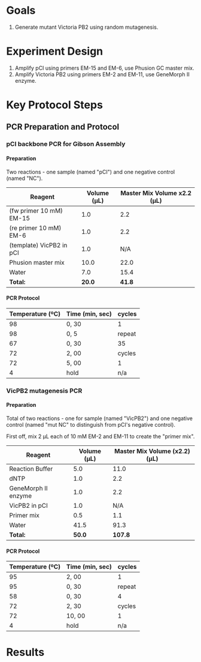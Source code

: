 # Goals

1. Generate mutant Victoria PB2 using random mutagenesis.

# Experiment Design

1. Amplify pCI using primers EM-15 and EM-6, use Phusion GC master mix.
1. Amplify Victoria PB2 using primers EM-2 and EM-11, use GeneMorph II enzyme.

# Key Protocol Steps

## PCR Preparation and Protocol

### pCI backbone PCR for Gibson Assembly

#### Preparation

Two reactions - one sample (named "pCI") and one negative control (named "NC").

Reagent | Volume (µL) | Master Mix Volume x2.2 (µL)
--------|-------------|----------------------------
(fw primer 10 mM) EM-15   | 1.0         | 2.2
(re primer 10 mM) EM-6    | 1.0         | 2.2
(template) VicPB2 in pCI| 1.0    | N/A
Phusion master mix| 10.0 | 22.0
Water   | 7.0         | 15.4
**Total:** | **20.0** | **41.8**

#### PCR Protocol

Temperature (ºC) | Time (min, sec) | cycles
------|-------|-----
98 | 0, 30 | 1
98 | 0, 5  | repeat
67 | 0, 30 | 35
72 | 2, 00 | cycles
72 | 5, 00 | 1
4  | hold  | n/a


### VicPB2 mutagenesis PCR

#### Preparation

Total of two reactions - one for sample (named "VicPB2") and one negative control (named "mut NC" to distinguish from pCI's negative control).

First off, mix 2 µL each of 10 mM EM-2 and EM-11 to create the "primer mix".

Reagent | Volume (µL) | Master Mix Volume (x2.2) (µL)
--------|-------------|----------
Reaction Buffer | 5.0 | 11.0
dNTP | 1.0 | 2.2
GeneMorph II enzyme | 1.0 | 2.2
VicPB2 in pCI | 1.0 | N/A
Primer mix | 0.5 | 1.1
Water | 41.5 | 91.3
**Total:** | **50.0** | **107.8**

#### PCR Protocol

Temperature (ºC) | Time (min, sec) | cycles
------|-------|-----
95 | 2, 00 | 1
95 | 0, 30 | repeat
58 | 0, 30 | 4
72 | 2, 30 | cycles
72 | 10, 00 | 1
4  | hold   | n/a

# Results
